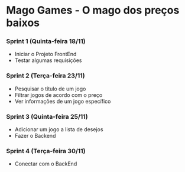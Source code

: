 # Mago Games - O mago dos preços baixos

### Sprint 1 (Quinta-feira 18/11)
  * Iniciar o Projeto FrontEnd
  * Testar algumas requisições
 
### Sprint 2 (Terça-feira 23/11)
  * Pesquisar o título de um jogo
  * Filtrar jogos de acordo com o preço
  * Ver informações de um jogo específico
 
### Sprint 3 (Quinta-feira 25/11)
  * Adicionar um jogo a lista de desejos
  * Fazer o Backend

### Sprint 4 (Terça-feira 30/11)
  * Conectar com o BackEnd

